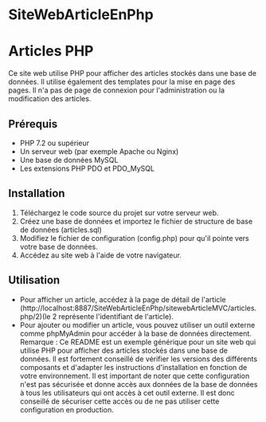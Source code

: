 # SiteWebArticleEnPhp
# Articles PHP

Ce site web utilise PHP pour afficher des articles stockés dans une base de données. Il utilise également des templates pour la mise en page des pages. Il n'a pas de page de connexion pour l'administration ou la modification des articles.

## Prérequis
- PHP 7.2 ou supérieur
- Un serveur web (par exemple Apache ou Nginx)
- Une base de données MySQL
- Les extensions PHP PDO et PDO_MySQL

## Installation
1. Téléchargez le code source du projet sur votre serveur web.
2. Créez une base de données et importez le fichier de structure de base de données (articles.sql)
3. Modifiez le fichier de configuration (config.php) pour qu'il pointe vers votre base de données.
4. Accédez au site web à l'aide de votre navigateur.

## Utilisation
- Pour afficher un article, accédez à la page de détail de l'article (http://localhost:8887/SiteWebArticleEnPhp/sitewebArticleMVC/articles.php/2)(le 2 représente l'identifiant de l'article).
- Pour ajouter ou modifier un article, vous pouvez utiliser un outil externe comme phpMyAdmin pour accéder à la base de données directement.
Remarque : Ce README est un exemple générique pour un site web qui utilise PHP pour afficher des articles stockés dans une base de données. Il est fortement conseillé de vérifier les versions des différents composants et d'adapter les instructions d'installation en fonction de votre environnement. Il est important de noter que cette configuration n'est pas sécurisée et donne accès aux données de la base de données à tous les utilisateurs qui ont accès à cet outil externe. Il est donc conseillé de sécuriser cette accès ou de ne pas utiliser cette configuration en production.